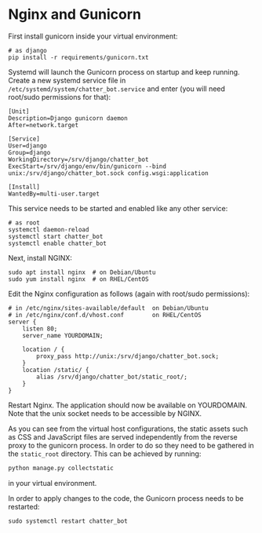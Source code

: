Nginx and Gunicorn
==================

First install gunicorn inside your virtual environment:

```
# as django
pip install -r requirements/gunicorn.txt
```

Systemd will launch the Gunicorn process on startup and keep running. Create a new systemd service file in `/etc/systemd/system/chatter_bot.service` and enter (you will need root/sudo permissions for that):

```
[Unit]
Description=Django gunicorn daemon
After=network.target

[Service]
User=django
Group=django
WorkingDirectory=/srv/django/chatter_bot
ExecStart=/srv/django/env/bin/gunicorn --bind unix:/srv/django/chatter_bot.sock config.wsgi:application

[Install]
WantedBy=multi-user.target
```

This service needs to be started and enabled like any other service:

```
# as root
systemctl daemon-reload
systemctl start chatter_bot
systemctl enable chatter_bot
```

Next, install NGINX:


```
sudo apt install nginx  # on Debian/Ubuntu
sudo yum install nginx  # on RHEL/CentOS
```

Edit the Nginx configuration as follows (again with root/sudo permissions):

```
# in /etc/nginx/sites-available/default  on Debian/Ubuntu
# in /etc/nginx/conf.d/vhost.conf        on RHEL/CentOS
server {
    listen 80;
    server_name YOURDOMAIN;

    location / {
        proxy_pass http://unix:/srv/django/chatter_bot.sock;
    }
    location /static/ {
        alias /srv/django/chatter_bot/static_root/;
    }
}
```

Restart Nginx. The application should now be available on YOURDOMAIN. Note that the unix socket needs to be accessible by NGINX.

As you can see from the virtual host configurations, the static assets such as CSS and JavaScript files are served independently from the reverse proxy to the gunicorn process. In order to do so they need to be gathered in the `static_root` directory. This can be achieved by running:

```bash
python manage.py collectstatic
```

in your virtual environment.

In order to apply changes to the code, the Gunicorn process needs to be restarted:

```
sudo systemctl restart chatter_bot
```
